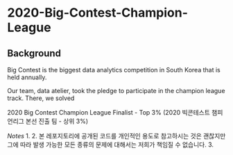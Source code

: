 # 2020-Big-Contest-Champion-League

## Background

Big Contest is the biggest data analytics competition in South Korea that is held annually.

Our team, data atelier, took the pledge to participate in the champion league track. There, we solved 

2020 Big Contest Champion League Finalist - Top 3% (2020 빅콘테스트 챔피언리그 본선 진출 팀 - 상위 3%)



*Notes*
1. 
2. 본 레포지토리에 공개된 코드를 개인적인 용도로 참고하시는 것은 괜찮지만 그에 따라 발생 가능한 모든 종류의 문제에 대해서는 저희가 책임질 수 없습니다. 
3. 
